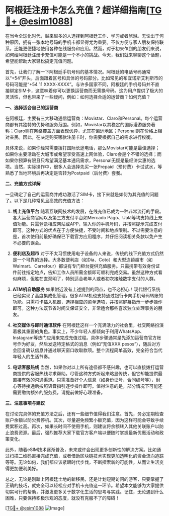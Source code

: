 # 阿根廷注册卡怎么充值？超详细指南[[TG💪+ @esim1088](https://t.me/s/esim1088)]

在当今全球化时代，越来越多的人选择到阿根廷工作、学习或者旅游。无论出于何种原因，拥有一张本地号码的手机卡都显得尤为重要。不仅方便与家人朋友保持联系，还能更便捷地使用各种在线服务和应用。然而，对于初来乍到的朋友们来说，如何给阿根廷注册卡充值可能是一个不小的挑战。今天，我们就来聊聊这个话题，希望能帮助大家轻松搞定充值问题。

首先，让我们了解一下阿根廷手机号码的基本情况。阿根廷的电话号码通常以“+54”开头，后面跟着区号和具体的号码部分。比如常见的布宜诺斯艾利斯市的号码可能是“+54 11 XXXX-XXXX”。与许多国家不同，阿根廷的手机号码并不直接绑定SIM卡，这意味着你可以更换运营商而无需换号码。这为用户提供了极大的灵活性，但也带来了一些疑问，例如：如何选择合适的运营商？如何充值？

**一、选择适合自己的运营商**

在阿根廷，主要有三大移动通信运营商：Movistar、Claro和Personal。每个运营商都有其独特的优势和服务范围。例如，Movistar以其稳定的国际漫游服务著称；Claro则在网络覆盖方面表现优异，尤其在偏远地区；Personal则在价格上相对亲民。因此，在决定购买哪款注册卡时，你需要根据自己的需求进行权衡。

具体来说，如果你经常需要拨打国际长途电话，那么Movistar可能是最佳选择；如果你主要活动在大城市或希望享受高速上网体验，Claro会是个不错的选择；而如果你预算有限且只希望满足基本通讯需求，Personal无疑是最经济实惠的选项。当然，实际操作中，很多人会选择先买一张Prepaid（预付费）卡试试水，等熟悉了当地环境后再决定是否转为Postpaid（后付费）套餐。

**二、充值方式详解**

一旦确定了自己的运营商并成功激活了SIM卡，接下来就是如何为其充值的问题了。以下是几种常见且高效的充值方法：

1. **线上充值平台**
   随着互联网技术的发展，在线充值已成为一种非常流行的手段。各大运营商官网以及第三方支付平台如Mercado Pago、Ualá等均支持线上充值功能。只需登录相应网站或APP，输入你的手机号码，并按照提示完成支付即可。这种方式的优点在于方便快捷，不受时间和地点限制。不过需要注意的是，首次使用前最好确保已下载官方应用程序，并仔细阅读相关条款以免产生不必要的误会。

2. **便利店及超市**
   对于不太习惯使用电子设备的人来说，传统的线下充值方式仍然是一个可靠的选择。大多数便利店（如Día、Coto）和大型连锁超市（如Walmart、Carrefour）都设有专门柜台提供充值服务。只需携带有效身份证件前往指定地点，告知工作人员所需金额即可顺利完成交易。虽然这种方式看似麻烦，但胜在直观明了，特别适合老年人或者初次接触数字支付的人群。

3. **ATM机自助服务**
   如果附近没有上述提到的网点，也不必担心！现代银行系统已经实现了高度集成化管理，很多ATM机也支持通过银行卡向手机号码转账的功能。只需将卡插入机器，选择相应的菜单选项，并按照屏幕指示一步步操作即可。这种方法既节省时间又保证安全，非常适合那些喜欢独立处理事务的朋友。

4. **社交媒体与即时通讯软件**
   在阿根廷这样一个充满活力的社会里，社交网络扮演着极其重要的角色。事实上，不少年轻人都倾向于利用WhatsApp、Instagram等热门应用来完成充值过程。具体步骤通常是先添加运营商官方账号作为好友，然后发送特定格式的消息（例如“充值XXX pesos”），随后对方会回复确认信息并通过聊天窗口收取款项。整个流程简单高效，完全符合当代年轻人的生活节奏。

5. **电话客服热线**
   当然，如果你对以上所有途径都不感兴趣，也可以直接拨打运营商提供的客服热线寻求帮助。尽管这种方式听起来略显传统，但它却能提供最直接有效的沟通渠道。只需准备好个人信息（如身份证号、合同编号等），耐心等待接通后按照语音指引逐步操作即可。值得注意的是，部分情况下可能还需要缴纳额外的服务费，请提前做好心理准备。

**三、注意事项与建议**

在讨论完具体的充值方法之后，还有一些细节值得我们注意。首先，务必定期检查账户余额以防欠费停机。其次，尽量避免频繁小额充值，因为这样可能会导致手续费累积过高。再次，如果长时间不使用手机，则建议将余额转入其他关联账户以防止浪费资源。最后，强烈推荐大家下载官方客户端以便随时掌握最新优惠活动和政策变化。

此外，随着eSIM技术逐渐普及，未来或许会出现更多创新性的解决方案。比如通过扫描二维码直接完成充值，或者借助区块链技术实现更加透明化的资金流向追踪等等。无论如何，我们都应该紧跟时代步伐，不断探索新的可能性，从而让生活变得更加便利美好。

总之，无论是刚踏上阿根廷土地的新移民，还是计划短期访问的游客，只要掌握了正确的技巧，就完全可以轻松应对手机卡充值这一环节。希望本文能够为大家提供切实可行的帮助，并激发更多关于数字化生活的思考与实践。记住，无论遇到什么困难，只要保持积极乐观的态度，就没有克服不了的障碍！

[[TG💪+ @esim1088](https://t.me/s/esim1088) ![Image](https://i.postimg.cc/4NQfJmqS/Snipaste-2025-05-13-00-14-12.png)]
